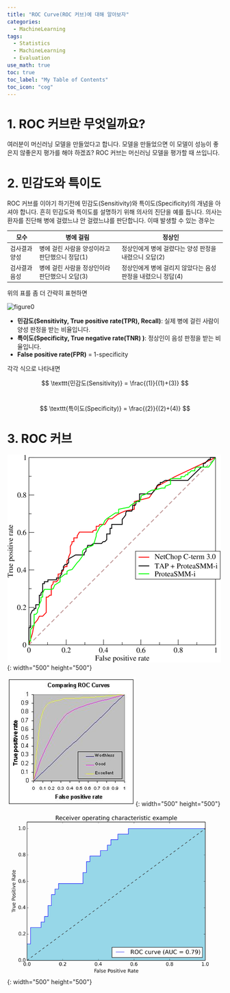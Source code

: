 ```yaml
---
title: "ROC Curve(ROC 커브)에 대해 알아보자" 
categories:
  - MachineLearning
tags:
  - Statistics
  - MachineLearning
  - Evaluation
use_math: true
toc: true
toc_label: "My Table of Contents"
toc_icon: "cog"
---
```


# 1. ROC 커브란 무엇일까요? 

여러분이 머신러닝 모델을 만들었다고 합니다. 
모델을 만들었으면 이 모델이 성능이 좋은지 않좋은지 평가를 해야 하겠죠?
ROC 커브는 머신러닝 모델을 평가할 때 쓰입니다. 
<br />

# 2. 민감도와 특이도

ROC 커브를 이야기 하기전에 민감도(Sensitivity)와 특이도(Specificity)의 개념을 아셔야 합니다. 
흔히 민감도와 특이도를 설명하기 위해 의사의 진단을 예를 듭니다.
의사는 환자를 진단해 병에 걸렸느냐 안 걸렸느냐를 판단합니다. 
이때 발생할 수 있는 경우는 

모수 | 병에 걸림 | 정상인
-----|-----------|----- 
검사결과 양성 | 병에 걸린 사람을 양성이라고 판단했으니 정답(1) | 정상인에게 병에 걸렸다는 양성 판정을 내렸으니 오답(2)
검사결과 음성 | 병에 걸린 사람을 정상인이라 판단했으니 오답(3) | 정상인에게 병에 걸리지 않았다는 음성 판정을 내렸으니 정답(4)

위의 표를 좀 더 간략히 표현하면

![figure0](/assets/images/roc/roc0.JPG)


* **민감도(Sensitivity, True positive rate(TPR), Recall)**: 실제 병에 걸린 사람이 양성 판정을 받는 비율입니다. 
* **특이도(Specificity, True negative rate(TNR) )**: 정상인이 음성 판정을 받는 비율입니다. 
* **False positive rate(FPR)** = 1-specificity

각각 식으로 나타내면 
<br />

$$ \texttt{민감도(Sensitivity)} = \frac{(1)}{(1)+(3)} $$
<br />

$$ \texttt{특이도(Specificity)} = \frac{(2)}{(2)+(4)} $$

# 3. ROC 커브

![figure1](/assets/images/roc/roc01.png){: width="500" height="500"}

![figure2](/assets/images/roc/roc02.jpg){: width="500" height="500"}

![figure3](/assets/images/roc/roc03.png){: width="500" height="500"}
